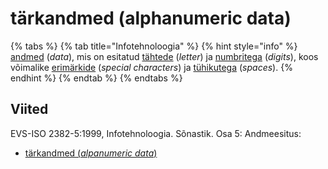 # tärkandmed \(alphanumeric data\)

{% tabs %}
{% tab title="Infotehnoloogia" %}
{% hint style="info" %}
[andmed](andmed-data.md) \(_data_\), mis on esitatud [tähtede](taeht-letter.md) \(_letter_\) ja [numbritega](number-digit.md) \(_digits_\), koos võimalike [erimärkide](erimaerk-special-character.md) \(_special characters_\) ja [tühikutega](tuehik-space-character.md) \(_spaces_\).
{% endhint %}
{% endtab %}
{% endtabs %}

## Viited

EVS-ISO 2382-5:1999, Infotehnoloogia. Sõnastik. Osa 5: Andmeesitus:

* [tärkandmed \(_alpanumeric data_\)](http://www.eki.ee/dict/its/index.cgi?Q=D092D6B0-6C03-1014-88DC-FC5F0DBED45A&F=GUID&C01=1&C02=0&C10=1)



